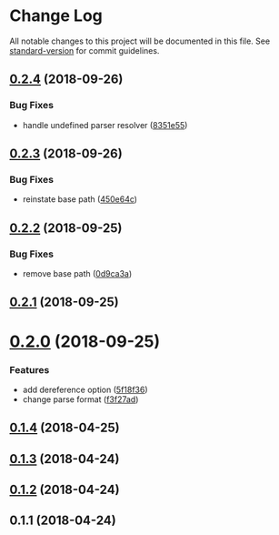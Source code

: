 # Change Log

All notable changes to this project will be documented in this file. See [standard-version](https://github.com/conventional-changelog/standard-version) for commit guidelines.

<a name="0.2.4"></a>
## [0.2.4](https://github.com/devdigital/openapi-parse/compare/v0.2.3...v0.2.4) (2018-09-26)


### Bug Fixes

* handle undefined parser resolver ([8351e55](https://github.com/devdigital/openapi-parse/commit/8351e55))



<a name="0.2.3"></a>
## [0.2.3](https://github.com/devdigital/openapi-parse/compare/v0.2.2...v0.2.3) (2018-09-26)


### Bug Fixes

* reinstate base path ([450e64c](https://github.com/devdigital/openapi-parse/commit/450e64c))



<a name="0.2.2"></a>
## [0.2.2](https://github.com/devdigital/openapi-parse/compare/v0.2.1...v0.2.2) (2018-09-25)


### Bug Fixes

* remove base path ([0d9ca3a](https://github.com/devdigital/openapi-parse/commit/0d9ca3a))



<a name="0.2.1"></a>
## [0.2.1](https://github.com/devdigital/openapi-parse/compare/v0.2.0...v0.2.1) (2018-09-25)



<a name="0.2.0"></a>
# [0.2.0](https://github.com/devdigital/openapi-parse/compare/v0.1.4...v0.2.0) (2018-09-25)


### Features

* add dereference option ([5f18f36](https://github.com/devdigital/openapi-parse/commit/5f18f36))
* change parse format ([f3f27ad](https://github.com/devdigital/openapi-parse/commit/f3f27ad))



<a name="0.1.4"></a>
## [0.1.4](https://github.com/devdigital/openapi-parse/compare/v0.1.3...v0.1.4) (2018-04-25)



<a name="0.1.3"></a>
## [0.1.3](https://github.com/devdigital/openapi-parse/compare/v0.1.2...v0.1.3) (2018-04-24)



<a name="0.1.2"></a>
## [0.1.2](https://github.com/devdigital/openapi-parse/compare/v0.1.1...v0.1.2) (2018-04-24)



<a name="0.1.1"></a>
## 0.1.1 (2018-04-24)
